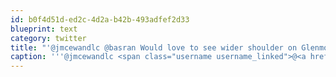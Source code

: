 ```yaml
---
id: b0f4d51d-ed2c-4d2a-b42b-493adfef2d33
blueprint: text
category: twitter
title: "'@jmcewandlc @basran Would love to see wider shoulder on Glenmore btwn McKinley &amp; Lake Country for cyclist safety"
caption: '''@jmcewandlc <span class="username username_linked">@<a href="https://twitter.com/basran" title="Parkash Singh Basran">basran</a></span> Would love to see wider shoulder on Glenmore btwn McKinley &amp; Lake Country for cyclist safety'
---
```

